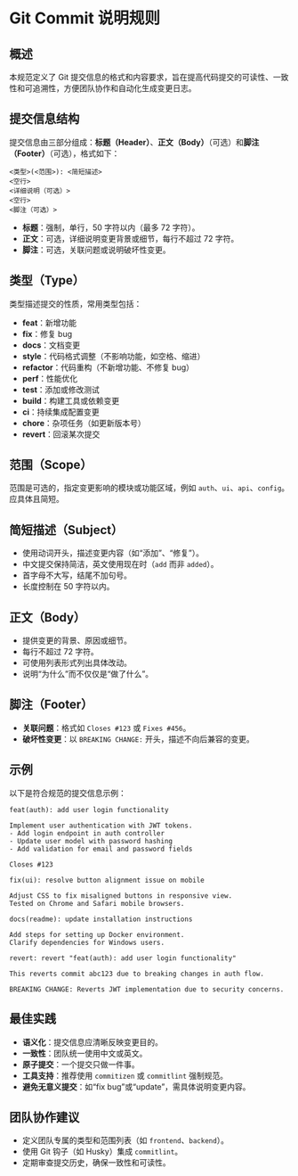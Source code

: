 # Git Commit 说明规则

## 概述
本规范定义了 Git 提交信息的格式和内容要求，旨在提高代码提交的可读性、一致性和可追溯性，方便团队协作和自动化生成变更日志。

## 提交信息结构
提交信息由三部分组成：**标题（Header）**、**正文（Body）**（可选）和**脚注（Footer）**（可选），格式如下：

```
<类型>(<范围>): <简短描述>
<空行>
<详细说明（可选）>
<空行>
<脚注（可选）>
```

- **标题**：强制，单行，50 字符以内（最多 72 字符）。
- **正文**：可选，详细说明变更背景或细节，每行不超过 72 字符。
- **脚注**：可选，关联问题或说明破坏性变更。

## 类型（Type）
类型描述提交的性质，常用类型包括：

- **feat**：新增功能
- **fix**：修复 bug
- **docs**：文档变更
- **style**：代码格式调整（不影响功能，如空格、缩进）
- **refactor**：代码重构（不新增功能、不修复 bug）
- **perf**：性能优化
- **test**：添加或修改测试
- **build**：构建工具或依赖变更
- **ci**：持续集成配置变更
- **chore**：杂项任务（如更新版本号）
- **revert**：回滚某次提交

## 范围（Scope）
范围是可选的，指定变更影响的模块或功能区域，例如 `auth`、`ui`、`api`、`config`。应具体且简短。

## 简短描述（Subject）
- 使用动词开头，描述变更内容（如“添加”、“修复”）。
- 中文提交保持简洁，英文使用现在时（`add` 而非 `added`）。
- 首字母不大写，结尾不加句号。
- 长度控制在 50 字符以内。

## 正文（Body）
- 提供变更的背景、原因或细节。
- 每行不超过 72 字符。
- 可使用列表形式列出具体改动。
- 说明“为什么”而不仅仅是“做了什么”。

## 脚注（Footer）
- **关联问题**：格式如 `Closes #123` 或 `Fixes #456`。
- **破坏性变更**：以 `BREAKING CHANGE:` 开头，描述不向后兼容的变更。

## 示例
以下是符合规范的提交信息示例：

```
feat(auth): add user login functionality

Implement user authentication with JWT tokens.
- Add login endpoint in auth controller
- Update user model with password hashing
- Add validation for email and password fields

Closes #123
```

```
fix(ui): resolve button alignment issue on mobile

Adjust CSS to fix misaligned buttons in responsive view.
Tested on Chrome and Safari mobile browsers.
```

```
docs(readme): update installation instructions

Add steps for setting up Docker environment.
Clarify dependencies for Windows users.
```

```
revert: revert "feat(auth): add user login functionality"

This reverts commit abc123 due to breaking changes in auth flow.

BREAKING CHANGE: Reverts JWT implementation due to security concerns.
```

## 最佳实践
- **语义化**：提交信息应清晰反映变更目的。
- **一致性**：团队统一使用中文或英文。
- **原子提交**：一个提交只做一件事。
- **工具支持**：推荐使用 `commitizen` 或 `commitlint` 强制规范。
- **避免无意义提交**：如“fix bug”或“update”，需具体说明变更内容。

## 团队协作建议
- 定义团队专属的类型和范围列表（如 `frontend`、`backend`）。
- 使用 Git 钩子（如 Husky）集成 `commitlint`。
- 定期审查提交历史，确保一致性和可读性。